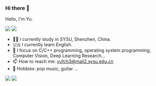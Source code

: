 ### Hi there 👋


Hello, I'm Yu.

<p>
<img src="https://img.shields.io/static/v1?label=Program&message=Python&color=blue"/>
<a href="https://blog.csdn.net/Yu_Cblog?spm=1000.2115.3001.5343"><img src="https://img.shields.io/static/v1?label=Blog&message=CSDN&color=red"/></a>
</p>


- 👨‍💼 I currently study in SYSU, Shenzhen, China.
- 🇨🇳 I currently learn English.
- 💬 I focus on C/C++ programming, operating system programming, Computer Vision, Deep Learning Research...
- 📫 How to reach me: yufch3@mail2.sysu.edu.cn
- 🌱 Hobbies: pop music, guitar ...


![](https://github-readme-stats.vercel.app/api?username=Yufccode&show_icons=true&theme=dark&count_private=true)
![](https://github-readme-stats.vercel.app/api/top-langs/?username=Yufccode&theme=dark&layout=compact)



<!--
**Yufccode/Yufccode** is a ✨ _special_ ✨ repository because its `README.md` (this file) appears on your GitHub profile.

Here are some ideas to get you started:

- 🔭 I’m currently working on ...
- 🌱 I’m currently learning ...
- 👯 I’m looking to collaborate on ...
- 🤔 I’m looking for help with ...
- 💬 Ask me about ...
- 📫 How to reach me: ...
- 😄 Pronouns: ...
- ⚡ Fun fact: ...
-->
